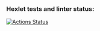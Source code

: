 ### Hexlet tests and linter status:
[![Actions Status](https://github.com/MihailGit87/java-project-72/actions/workflows/hexlet-check.yml/badge.svg)](https://github.com/MihailGit87/java-project-72/actions)